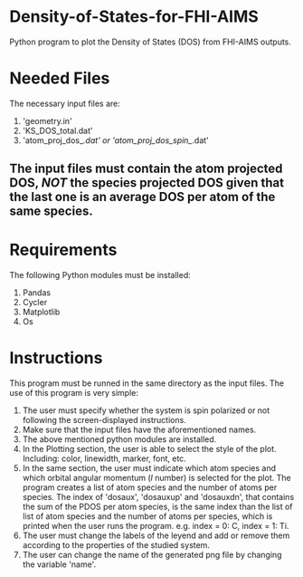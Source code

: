 # Density-of-States-for-FHI-AIMS
Python program to plot the Density of States (DOS) from FHI-AIMS outputs.

# Needed Files
The necessary input files are:
  1.  'geometry.in'
  2.  'KS_DOS_total.dat'
  3.  'atom_proj_dos_*.dat' or 'atom_proj_dos_spin_*.dat'
##  The input files must contain the atom projected DOS, *NOT* the species projected DOS given that the last one is an average DOS per atom of the same species. 

# Requirements  
The following Python modules must be installed:
  1.  Pandas
  2.  Cycler
  3.  Matplotlib
  4.  Os

# Instructions
This program must be runned in the same directory as the input files.
The use of this program is very simple:
1.  The user must specify whether the system is spin polarized or not following the screen-displayed instructions.
1.  Make sure that the input files have the aforementioned names.
2.  The above mentioned python modules are installed.
3.  In the Plotting section, the user is able to select the style of the plot. Including: color, linewidth, marker, font, etc.
4.  In the same section, the user must indicate which atom species and which orbital angular momentum (*l* number) is selected for the plot. The program creates a list of atom species and the number of atoms per species. The index of 'dosaux', 'dosauxup' and 'dosauxdn', that contains the sum of the PDOS per atom species, is the same index than the list of list of atom species and the number of atoms per species, which is printed when the user runs the program. e.g. index = 0: C, index = 1: Ti.
5.  The user must change the labels of the leyend and add or remove them according to the properties of the studied system.
6.  The user can change the name of the generated png file by changing the variable 'name'.
